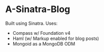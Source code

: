 A-Sinatra-Blog
==============
Built using Sinatra. Uses:
* Compass w/ Foundation v4
* Haml (w/ Markup enabled for blog posts)
* Mongoid as a MongoDB ODM 